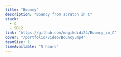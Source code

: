 ```yaml
---
title: "Bouncy"
description: "Bouncy from scratch in C"
stack:
  - C
  - SDL2
link: "https://github.com/magikdidi24/Bouncy_in_C"
cover: "/portfolio/video/Bouncy.mp4"
teamSize: 1
timeAvailable: "5 hours"
---
```

